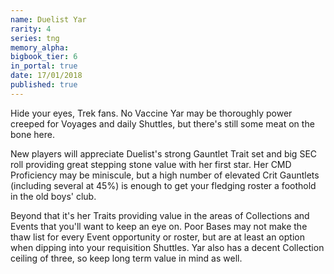 ```yaml
---
name: Duelist Yar
rarity: 4
series: tng
memory_alpha:
bigbook_tier: 6
in_portal: true
date: 17/01/2018
published: true
---
```


Hide your eyes, Trek fans. No Vaccine Yar may be thoroughly power creeped for Voyages and daily Shuttles, but there's still some meat on the bone here.

New players will appreciate Duelist's strong Gauntlet Trait set and big SEC roll providing great stepping stone value with her first star. Her CMD Proficiency may be miniscule, but a high number of elevated Crit Gauntlets (including several at 45%) is enough to get your fledging roster a foothold in the old boys' club.

Beyond that it's her Traits providing value in the areas of Collections and Events that you'll want to keep an eye on. Poor Bases may not make the thaw list for every Event opportunity or roster, but are at least an option when dipping into your requisition Shuttles. Yar also has a decent Collection ceiling of three, so keep long term value in mind as well.
